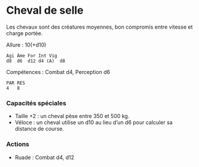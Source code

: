 
# Cheval de selle
Les chevaux sont des créatures moyennes, bon compromis entre vitesse et charge portée.

Allure : 10(+d10)

	Agi	Âme	For	Int	Vig
	d8	d6	d12	d4 (A)	d8

Compétences : Combat d4, Perception d6

	PAR	RES
	4	8

### Capacités spéciales
- Taille +2 : un cheval pèse entre 350 et 500 kg.
- Véloce : un cheval utilise un d10 au lieu d’un d6 pour calculer sa distance de course.

### Actions
- Ruade : Combat d4, d12
